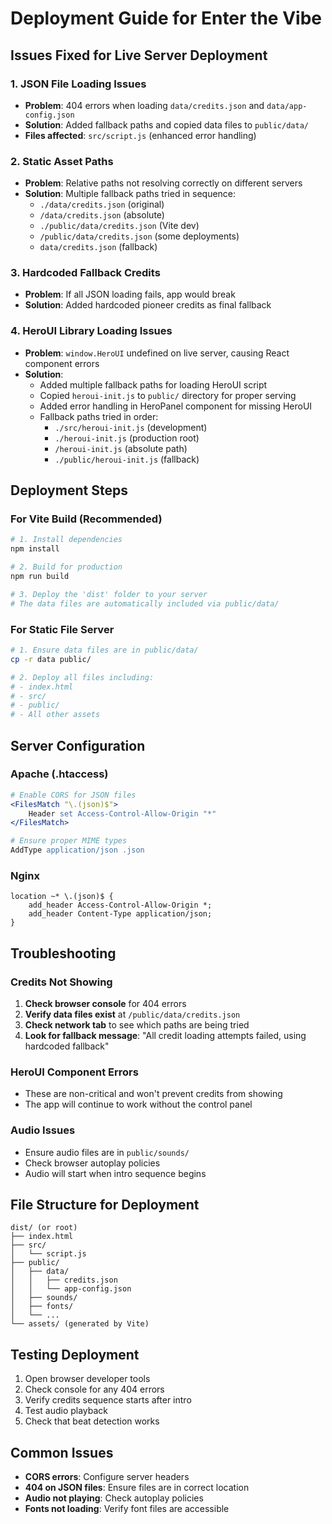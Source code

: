 # Deployment Guide for Enter the Vibe

## Issues Fixed for Live Server Deployment

### 1. JSON File Loading Issues
- **Problem**: 404 errors when loading `data/credits.json` and `data/app-config.json`
- **Solution**: Added fallback paths and copied data files to `public/data/`
- **Files affected**: `src/script.js` (enhanced error handling)

### 2. Static Asset Paths
- **Problem**: Relative paths not resolving correctly on different servers
- **Solution**: Multiple fallback paths tried in sequence:
  - `./data/credits.json` (original)
  - `/data/credits.json` (absolute)
  - `./public/data/credits.json` (Vite dev)
  - `/public/data/credits.json` (some deployments)
  - `data/credits.json` (fallback)

### 3. Hardcoded Fallback Credits
- **Problem**: If all JSON loading fails, app would break
- **Solution**: Added hardcoded pioneer credits as final fallback

### 4. HeroUI Library Loading Issues
- **Problem**: `window.HeroUI` undefined on live server, causing React component errors
- **Solution**: 
  - Added multiple fallback paths for loading HeroUI script
  - Copied `heroui-init.js` to `public/` directory for proper serving
  - Added error handling in HeroPanel component for missing HeroUI
  - Fallback paths tried in order:
    - `./src/heroui-init.js` (development)
    - `./heroui-init.js` (production root)
    - `/heroui-init.js` (absolute path)
    - `./public/heroui-init.js` (fallback)

## Deployment Steps

### For Vite Build (Recommended)
```bash
# 1. Install dependencies
npm install

# 2. Build for production
npm run build

# 3. Deploy the 'dist' folder to your server
# The data files are automatically included via public/data/
```

### For Static File Server
```bash
# 1. Ensure data files are in public/data/
cp -r data public/

# 2. Deploy all files including:
# - index.html
# - src/
# - public/
# - All other assets
```

## Server Configuration

### Apache (.htaccess)
```apache
# Enable CORS for JSON files
<FilesMatch "\.(json)$">
    Header set Access-Control-Allow-Origin "*"
</FilesMatch>

# Ensure proper MIME types
AddType application/json .json
```

### Nginx
```nginx
location ~* \.(json)$ {
    add_header Access-Control-Allow-Origin *;
    add_header Content-Type application/json;
}
```

## Troubleshooting

### Credits Not Showing
1. **Check browser console** for 404 errors
2. **Verify data files exist** at `/public/data/credits.json`
3. **Check network tab** to see which paths are being tried
4. **Look for fallback message**: "All credit loading attempts failed, using hardcoded fallback"

### HeroUI Component Errors
- These are non-critical and won't prevent credits from showing
- The app will continue to work without the control panel

### Audio Issues
- Ensure audio files are in `public/sounds/`
- Check browser autoplay policies
- Audio will start when intro sequence begins

## File Structure for Deployment
```
dist/ (or root)
├── index.html
├── src/
│   └── script.js
├── public/
│   ├── data/
│   │   ├── credits.json
│   │   └── app-config.json
│   ├── sounds/
│   ├── fonts/
│   └── ...
└── assets/ (generated by Vite)
```

## Testing Deployment
1. Open browser developer tools
2. Check console for any 404 errors
3. Verify credits sequence starts after intro
4. Test audio playback
5. Check that beat detection works

## Common Issues
- **CORS errors**: Configure server headers
- **404 on JSON files**: Ensure files are in correct location
- **Audio not playing**: Check autoplay policies
- **Fonts not loading**: Verify font files are accessible 
